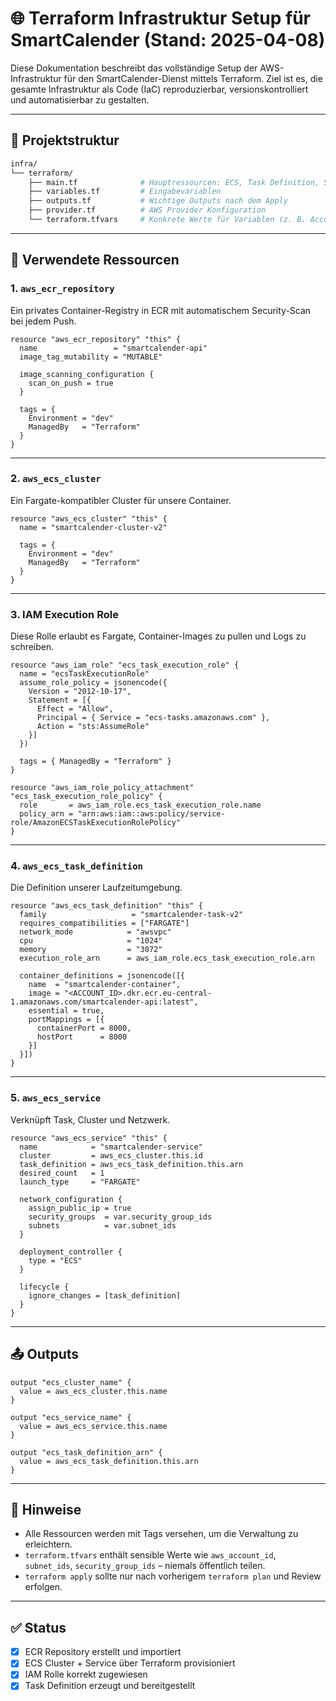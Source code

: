 # 🌐 Terraform Infrastruktur Setup für SmartCalender (Stand: 2025-04-08)

Diese Dokumentation beschreibt das vollständige Setup der AWS-Infrastruktur für den SmartCalender-Dienst mittels Terraform. Ziel ist es, die gesamte Infrastruktur als Code (IaC) reproduzierbar, versionskontrolliert und automatisierbar zu gestalten.

---

## 📁 Projektstruktur

```bash
infra/
└── terraform/
    ├── main.tf              # Hauptressourcen: ECS, Task Definition, Service
    ├── variables.tf         # Eingabevariablen
    ├── outputs.tf           # Wichtige Outputs nach dem Apply
    ├── provider.tf          # AWS Provider Konfiguration
    └── terraform.tfvars     # Konkrete Werte für Variablen (z. B. Account ID)
```

---

## 🔧 Verwendete Ressourcen

### 1. `aws_ecr_repository`

Ein privates Container-Registry in ECR mit automatischem Security-Scan bei jedem Push.

```hcl
resource "aws_ecr_repository" "this" {
  name                 = "smartcalender-api"
  image_tag_mutability = "MUTABLE"

  image_scanning_configuration {
    scan_on_push = true
  }

  tags = {
    Environment = "dev"
    ManagedBy   = "Terraform"
  }
}
```

---

### 2. `aws_ecs_cluster`

Ein Fargate-kompatibler Cluster für unsere Container.

```hcl
resource "aws_ecs_cluster" "this" {
  name = "smartcalender-cluster-v2"

  tags = {
    Environment = "dev"
    ManagedBy   = "Terraform"
  }
}
```

---

### 3. IAM Execution Role

Diese Rolle erlaubt es Fargate, Container-Images zu pullen und Logs zu schreiben.

```hcl
resource "aws_iam_role" "ecs_task_execution_role" {
  name = "ecsTaskExecutionRole"
  assume_role_policy = jsonencode({
    Version = "2012-10-17",
    Statement = [{
      Effect = "Allow",
      Principal = { Service = "ecs-tasks.amazonaws.com" },
      Action = "sts:AssumeRole"
    }]
  })

  tags = { ManagedBy = "Terraform" }
}

resource "aws_iam_role_policy_attachment" "ecs_task_execution_role_policy" {
  role       = aws_iam_role.ecs_task_execution_role.name
  policy_arn = "arn:aws:iam::aws:policy/service-role/AmazonECSTaskExecutionRolePolicy"
}
```

---

### 4. `aws_ecs_task_definition`

Die Definition unserer Laufzeitumgebung.

```hcl
resource "aws_ecs_task_definition" "this" {
  family                   = "smartcalender-task-v2"
  requires_compatibilities = ["FARGATE"]
  network_mode            = "awsvpc"
  cpu                     = "1024"
  memory                  = "3072"
  execution_role_arn      = aws_iam_role.ecs_task_execution_role.arn

  container_definitions = jsonencode([{
    name  = "smartcalender-container",
    image = "<ACCOUNT_ID>.dkr.ecr.eu-central-1.amazonaws.com/smartcalender-api:latest",
    essential = true,
    portMappings = [{
      containerPort = 8000,
      hostPort      = 8000
    }]
  }])
}
```

---

### 5. `aws_ecs_service`

Verknüpft Task, Cluster und Netzwerk.

```hcl
resource "aws_ecs_service" "this" {
  name            = "smartcalender-service"
  cluster         = aws_ecs_cluster.this.id
  task_definition = aws_ecs_task_definition.this.arn
  desired_count   = 1
  launch_type     = "FARGATE"

  network_configuration {
    assign_public_ip = true
    security_groups  = var.security_group_ids
    subnets          = var.subnet_ids
  }

  deployment_controller {
    type = "ECS"
  }

  lifecycle {
    ignore_changes = [task_definition]
  }
}
```

---

## 📤 Outputs

```hcl
output "ecs_cluster_name" {
  value = aws_ecs_cluster.this.name
}

output "ecs_service_name" {
  value = aws_ecs_service.this.name
}

output "ecs_task_definition_arn" {
  value = aws_ecs_task_definition.this.arn
}
```

---

## 📌 Hinweise

- Alle Ressourcen werden mit Tags versehen, um die Verwaltung zu erleichtern.
- `terraform.tfvars` enthält sensible Werte wie `aws_account_id`, `subnet_ids`, `security_group_ids` – niemals öffentlich teilen.
- `terraform apply` sollte nur nach vorherigem `terraform plan` und Review erfolgen.

---

## ✅ Status

- [x] ECR Repository erstellt und importiert
- [x] ECS Cluster + Service über Terraform provisioniert
- [x] IAM Rolle korrekt zugewiesen
- [x] Task Definition erzeugt und bereitgestellt
